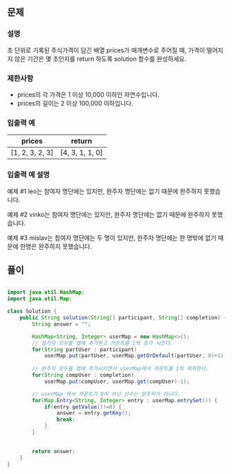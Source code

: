 ## 문제
### 설명

초 단위로 기록된 주식가격이 담긴 배열 prices가 매개변수로 주어질 때, 가격이 떨어지지 않은 기간은 몇 초인지를 return 하도록 solution 함수를 완성하세요.

### 제한사항

- prices의 각 가격은 1 이상 10,000 이하인 자연수입니다.
- prices의 길이는 2 이상 100,000 이하입니다.

### 입출력 예


|prices|return|
|---|---|
| [1, 2, 3, 2, 3] | [4, 3, 1, 1, 0] |

### 입출력 예 설명
예제 #1
leo는 참여자 명단에는 있지만, 완주자 명단에는 없기 때문에 완주하지 못했습니다.

예제 #2
vinko는 참여자 명단에는 있지만, 완주자 명단에는 없기 때문에 완주하지 못했습니다.

예제 #3
mislav는 참여자 명단에는 두 명이 있지만, 완주자 명단에는 한 명밖에 없기 때문에 한명은 완주하지 못했습니다.


## 풀이

```java

import java.util.HashMap;
import java.util.Map;

class Solution {
    public String solution(String[] participant, String[] completion) {
        String answer = "";

        HashMap<String, Integer> userMap = new HashMap<>();
        // 참가자 모두를 맵에 추가하고 카운트를 1씩 증가 시킨다.
        for(String partUser : participant)
            userMap.put(partUser, userMap.getOrDefault(partUser, 0)+1);
        
        // 완주자 모두를 맵에 추가시키면서 userMap에서 카운트를 1씩 제외한다.
        for(String compUser : completion) 
            userMap.put(compUser, userMap.get(compUser)-1);

        // userMap 에서 카운트가 0이 아닌 선수는 완주자가 아니다.
        for(Map.Entry<String, Integer> entry : userMap.entrySet()) {
            if(entry.getValue()!=0) {
                answer = entry.getKey();
                break;
            }
        }

        
        return answer;
    }
}

```